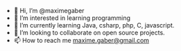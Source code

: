 - 👋 Hi, I’m @maximegaber
- 👀 I’m interested in learning programming
- 🌱 I’m currently learning Java, csharp, php, C, javascript.
- 💞️ I’m looking to collaborate on open source projects.
- 📫 How to reach me maxime.gaber@gmail.com


